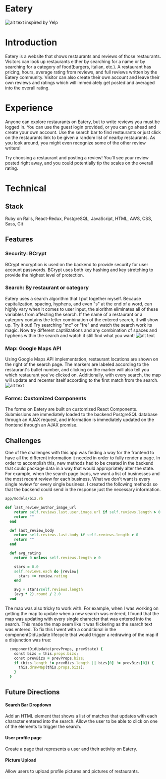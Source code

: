 # Eatery
![alt text](https://user-images.githubusercontent.com/30483700/33053900-209deba0-ce44-11e7-98e0-ff434e95284e.png)
inspired by Yelp

# Introduction
Eatery is a website that shows restaurants and reviews of those restaurants. Visitors can look up restaurants either by searching for a name or by searching for a category of food(burgers, italian, etc.). A restaurant has pricing, hours, average rating from reviews, and full reviews written by the Eatery community. Visitor can also create their own account and leave their own reviews and ratings which will immediately get posted and averaged into the overall rating.

# Experience
Anyone can explore restaurants on Eatery, but to write reviews you must be logged in. You can use the guest login provided, or you can go ahead and create your own account. Use the search bar to find restaurants or just click on the restaurants link to be given a random list of nearby restaurants. As you look around, you might even recognize some of the other review writers!

Try choosing a restaurant and posting a review! You'll see your review posted right away, and you could potentially tip the scales on the overall rating.

# Technical
## Stack
Ruby on Rails, React-Redux, PostgreSQL, JavaScript, HTML, AWS, CSS, Sass, Git
## Features
### Security: BCrypt
BCrypt encryption is used on the backend to provide security for user account passwords. BCrypt uses both key hashing and key stretching to provide the highest level of protection.
### Search: By restaurant or category
Eatery uses a search algorithm that I put together myself. Because capitalization, spacing, hyphens, and even "s" at the end of a word, can highly vary when it comes to user input, the alorithm eliminates all of these variables from affecting the search. If the name of a restaurant or a category contains the letter combination of the entered search, it will show up. Try it out! Try searching "mc" or "fre" and watch the search work its magic. Now try different captilizations and any combination of spaces and hyphens within the search and watch it still find what you want!
![alt text](https://user-images.githubusercontent.com/30483700/33055700-16c2cdde-ce4f-11e7-95ce-aefc8140ed26.png)
### Map: Google Maps API
Using Google Maps API implementation, restaurant locations are shown on the right of the search page. The markers are labeled according to the restaurant's bullet number, and clicking on the marker will also tell you which restaurant you've clicked on.
Additionally, with every search, the map will update and recenter itself according to the first match from the search.
![alt text](https://user-images.githubusercontent.com/30483700/33055704-249e5bbc-ce4f-11e7-9097-912c30fc0700.png)
### Forms: Customized Components
The forms on Eatery are built on customized React Components. Submissions are immediately loaded to the backend PostgreSQL database through an AJAX request, and information is immediately updated on the frontend through an AJAX promise.
## Challenges
One of the challenges with this app was finding a way for the frontend to have all the different information it needed in order to fully render a page. In order to accomplish this, new methods had to be created in the backend that could package data in a way that would appropriately alter the state. For example, when the search page loads, we want a list of businesses and the most recent review for each business. What we don't want is every single review for every single business. I created the following methods so that the backend could send in the response just the necessary information.
```ruby
app/models/biz.rb

def last_review_author_image_url
    return self.reviews.last.user.image.url if self.reviews.length > 0
    return ""
  end

  def last_review_body
    return self.reviews.last.body if self.reviews.length > 0
    return ""
  end

  def avg_rating
    return 0 unless self.reviews.length > 0

    stars = 0.0
    self.reviews.each do |review|
      stars += review.rating
    end

    avg = stars/self.reviews.length
    (avg * 2).round / 2.0
  end
```
The map was also tricky to work with. For example, when I was working on getting the map to update when a new search was entered, I found that the map was updating with every single character that was entered into the search. This made the map seem like it was flickering as the search text was entered. To fix this I went with a conditional in the componentDidUpdate lifecycle that would trigger a redrawing of the map if a disjunction was true:

```ruby
  componentDidUpdate(prevProps, prevState) {
    const bizs = this.props.bizs;
    const prevBizs = prevProps.bizs;
    if (bizs.length != prevBizs.length || bizs[0] != prevBizs[0]) {
      this.drawMap(this.props.bizs);
    }
  }
  ```
## Future Directions
#### Search Bar Dropdown
Add an HTML element that shows a list of matches that updates with each character entered into the search. Allow the user to be able to click on one of the elements to trigger the search.
#### User profile page
Create a page that represents a user and their activity on Eatery.
#### Picture Upload
Allow users to upload profile pictures and pictures of restaurants.

